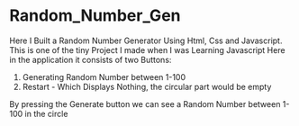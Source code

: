 # Random_Number_Gen
Here I Built a Random Number Generator Using Html, Css and Javascript. This is one of the tiny Project I made when I was Learning Javascript 
Here in the application it consists of two Buttons:
1. Generating Random Number between 1-100
2. Restart - Which Displays Nothing, the circular part would be empty

By pressing the Generate button we can see a Random Number between 1-100 in the circle
